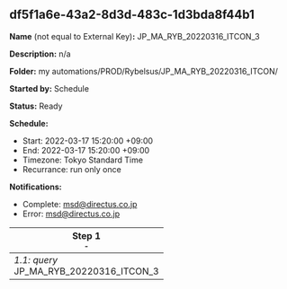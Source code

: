 ## df5f1a6e-43a2-8d3d-483c-1d3bda8f44b1

**Name** (not equal to External Key)**:** JP_MA_RYB_20220316_ITCON_3

**Description:** n/a

**Folder:** my automations/PROD/Rybelsus/JP_MA_RYB_20220316_ITCON/

**Started by:** Schedule

**Status:** Ready

**Schedule:**

* Start: 2022-03-17 15:20:00 +09:00
* End: 2022-03-17 15:20:00 +09:00
* Timezone: Tokyo Standard Time
* Recurrance: run only once

**Notifications:**

* Complete: msd@directus.co.jp
* Error: msd@directus.co.jp

| Step 1<br>_<small>-</small>_ |
| --- |
| _1.1: query_<br>JP_MA_RYB_20220316_ITCON_3 |

